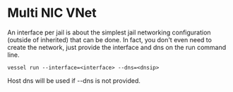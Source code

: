Multi NIC VNet
==============
An interface per jail is about the simplest jail networking configuration (outside of inherited)
that can be done.  In fact, you don't even need to create the network, just provide the interface and 
dns on the run command line.

`vessel run --interface=<interface> --dns=<dnsip>`

Host dns will be used if --dns is not provided.